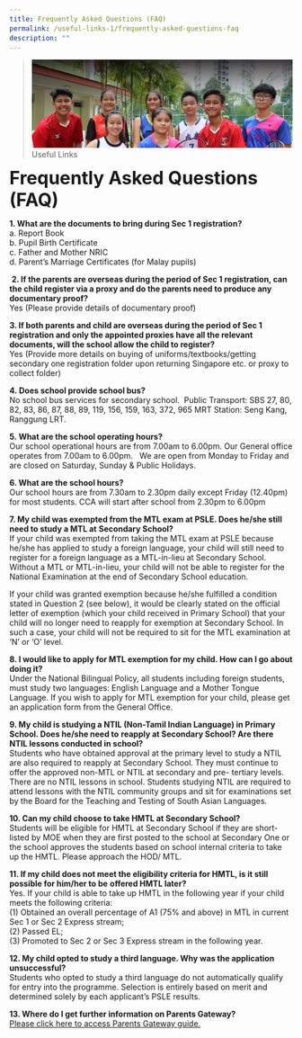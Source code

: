 ```yaml
---
title: Frequently Asked Questions (FAQ)
permalink: /useful-links-1/frequently-asked-questions-faq
description: ""
---
```

>![](/images/About%20us.jpg)
>Useful Links

**<font size=6>Frequently Asked Questions (FAQ)</font>**

**1\. What are the documents to bring during Sec 1 registration?** <br>
 a. Report Book  
b. Pupil Birth Certificate  <br>c. Father and Mother NRIC  
d. Parent’s Marriage Certificates (for Malay pupils)    
  
 **2. If the parents are overseas during the period of Sec 1 registration, can the child register via a proxy and do the parents need to produce any documentary proof?**   <br>Yes (Please provide details of documentary proof)    
  
**3. If both parents and child are overseas during the period of Sec 1 registration and only the appointed proxies have all the relevant documents, will the school allow the child to register?**     
Yes (Provide more details on buying of uniforms/textbooks/getting secondary one registration folder upon returning Singapore etc. or proxy to collect folder)  
  
**4. Does school provide school bus?**
<br>No school bus services for secondary school.  Public Transport: SBS 27, 80, 82, 83, 86, 87, 88, 89, 119, 156, 159, 163, 372, 965 MRT Station: Seng Kang, Ranggung LRT.  
  
**5. What are the school operating hours?**
<br>Our school operational hours are from 7.00am to 6.00pm. Our General office operates from 7.00am to 6.00pm.   We are open from Monday to Friday and are closed on Saturday, Sunday & Public Holidays.  

**6\. What are the school hours?**
<br>Our school hours are from 7.30am to 2.30pm daily except Friday (12.40pm) for most students. CCA will start after school from 2.30pm to 6.00pm  
  

**7\. My child was exempted from the MTL exam at PSLE. Does he/she still need to study a MTL at** **Secondary School?** <br>
If your child was exempted from taking the MTL exam at PSLE because he/she has applied to study a foreign language, your child will still need to register for a foreign language as a MTL-in-lieu at Secondary School. Without a MTL or MTL-in-lieu, your child will not be able to register for the National Examination at the end of Secondary School education.

If your child was granted exemption because he/she fulfilled a condition stated in Question 2 (see below), it would be clearly stated on the official letter of exemption (which your child received in Primary School) that your child will no longer need to reapply for exemption at Secondary School. In such a case, your child will not be required to sit for the MTL examination at ‘N’ or ‘O’ level.

  

**8\. I would like to apply for MTL exemption for my child. How can I go about doing it?**<br>
Under the National Bilingual Policy, all students including foreign students, must study two languages: English Language and a Mother Tongue Language. If you wish to apply for MTL exemption for your child, please get an application form from the General Office.

  

**9\. My child is studying a NTIL (Non-Tamil Indian Language) in Primary School. Does he/she need to** **reapply at Secondary School? Are there NTIL lessons conducted in school?**<br>
Students who have obtained approval at the primary level to study a NTIL are also required to reapply at Secondary School. They must continue to offer the approved non-MTL or NTIL at secondary and pre- tertiary levels. There are no NTIL lessons in school. Students studying NTIL are required to attend lessons with the NTIL community groups and sit for examinations set by the Board for the Teaching and Testing of South Asian Languages.

  

**10\. Can my child choose to take HMTL at Secondary School?**<br>
Students will be eligible for HMTL at Secondary School if they are short-listed by MOE when they are first posted to the school at Secondary One or the school approves the students based on school internal criteria to take up the HMTL. Please approach the HOD/ MTL.

  

**11\. If my child does not meet the eligibility criteria for HMTL, is it still possible for him/her to be** **offered HMTL later?**<br>
Yes. If your child is able to take up HMTL in the following year if your child meets the following criteria:<br>
(1) Obtained an overall percentage of A1 (75% and above) in MTL in current Sec 1 or Sec 2 Express stream;<br>
(2) Passed EL;<br>
(3) Promoted to Sec 2 or Sec 3 Express stream in the following year. 

  

**12\. My child opted to study a third language. Why was the application unsuccessful?**<br>
Students who opted to study a third language do not automatically qualify for entry into the programme. Selection is entirely based on merit and determined solely by each applicant’s PSLE results.

  

**13\. Where do I get further information on Parents Gateway?**<br>
[Please click here to access Parents Gateway guide.](https://moe-sengkangsec-staging.netlify.app/useful-links-1/parenting-resources/parents-gateway)